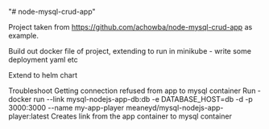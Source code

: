 "# node-mysql-crud-app" 

Project taken from https://github.com/achowba/node-mysql-crud-app as example.

Build out docker file of project, extending to run in minikube - write some deployment yaml etc

Extend to helm chart


Troubleshoot
Getting connection refused from app to mysql container
Run - docker run --link mysql-nodejs-app-db:db -e DATABASE_HOST=db -d -p 3000:3000 --name my-app-player meaneyd/mysql-nodejs-app-player:latest
Creates link from the app container to mysql container